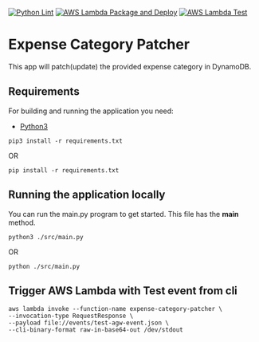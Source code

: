 [![Python Lint](https://github.com/pawanJ09/expense-category-patcher/actions/workflows/python-lint.yml/badge.svg)](https://github.com/pawanJ09/expense-category-patcher/actions/workflows/python-lint.yml)
[![AWS Lambda Package and Deploy](https://github.com/pawanJ09/expense-category-patcher/actions/workflows/aws-lambda-package-deploy.yml/badge.svg)](https://github.com/pawanJ09/expense-category-patcher/actions/workflows/aws-lambda-package-deploy.yml)
[![AWS Lambda Test](https://github.com/pawanJ09/expense-category-patcher/actions/workflows/aws-lambda-test.yml/badge.svg)](https://github.com/pawanJ09/expense-category-patcher/actions/workflows/aws-lambda-test.yml)

# Expense Category Patcher

This app will patch(update) the provided expense category in DynamoDB.

## Requirements

For building and running the application you need:

- [Python3](https://www.python.org/downloads/)

```shell
pip3 install -r requirements.txt
```
OR
```shell
pip install -r requirements.txt
```

## Running the application locally

You can run the main.py program to get started. This file has the __main__ method.

```shell
python3 ./src/main.py
```
OR
```shell
python ./src/main.py
```

## Trigger AWS Lambda with Test event from cli

```shell
aws lambda invoke --function-name expense-category-patcher \
--invocation-type RequestResponse \
--payload file://events/test-agw-event.json \
--cli-binary-format raw-in-base64-out /dev/stdout
```
